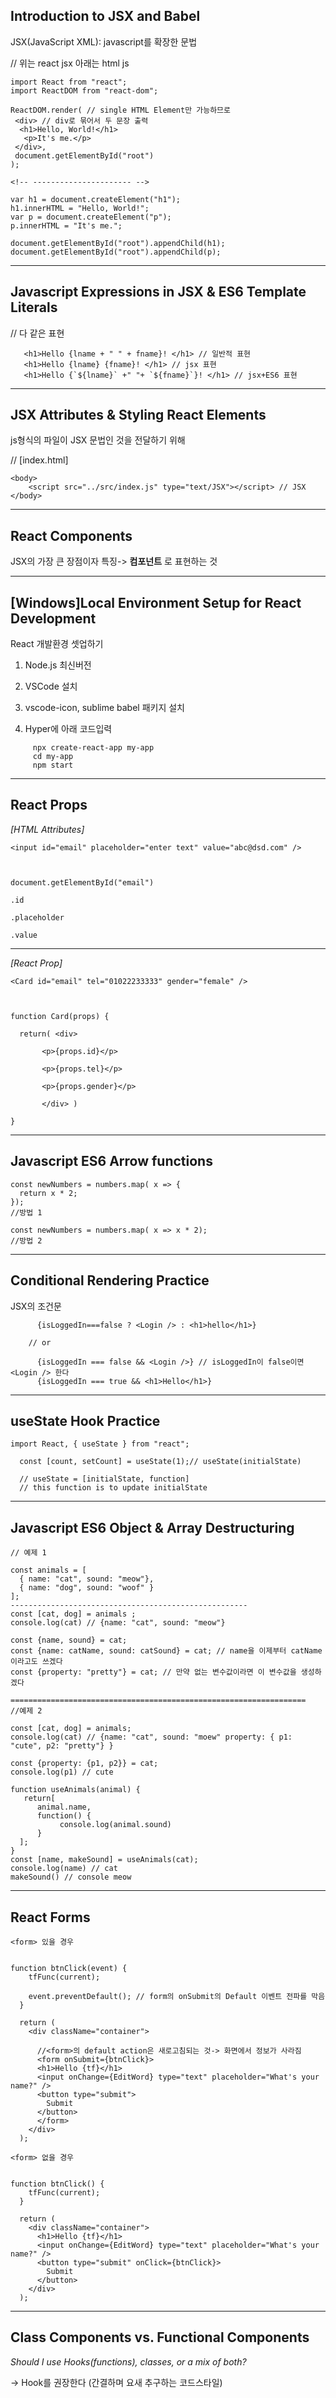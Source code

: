 ## Introduction to JSX and Babel

JSX(JavaScript XML): javascript를 확장한 문법

 // 위는 react jsx 아래는 html js
 ```
import React from "react";
import ReactDOM from "react-dom";
 
ReactDOM.render( // single HTML Element만 가능하므로
  <div> // div로 묶어서 두 문장 출력
   <h1>Hello, World!</h1>
    <p>It's me.</p>
  </div>,
  document.getElementById("root")
);
 
<!-- ---------------------- -->
 
var h1 = document.createElement("h1");
h1.innerHTML = "Hello, World!";
var p = document.createElement("p");
p.innerHTML = "It's me.";
 
document.getElementById("root").appendChild(h1);
document.getElementById("root").appendChild(p);
```
----------

## Javascript Expressions in JSX & ES6 Template Literals

 // 다 같은 표현
 ```
    <h1>Hello {lname + " " + fname}! </h1> // 일반적 표현
    <h1>Hello {lname} {fname}! </h1> // jsx 표현
    <h1>Hello {`${lname}` +" "+ `${fname}`}! </h1> // jsx+ES6 표현

 ```
------


## JSX Attributes & Styling React Elements
js형식의 파일이 JSX 문법인 것을 전달하기 위해



// [index.html]
```
<body>
    <script src="../src/index.js" type="text/JSX"></script> // JSX
</body>
```

--------------

## React Components
JSX의 가장 큰 장점이자 특징-> __컴포넌트__ 로 표현하는 것

------------------

## [Windows]​ Local Environment Setup for React Development
React 개발환경 셋업하기



1. Node.js 최신버전

2. VSCode 설치

3. vscode-icon, sublime babel 패키지 설치

4. Hyper에 아래 코드입력
```
     npx create-react-app my-app
     cd my-app
     npm start
```
--------------------
## React Props

_[HTML Attributes]_
```
<input id="email" placeholder="enter text" value="abc@dsd.com" />



document.getElementById("email")

.id

.placeholder

.value
```


------------------------------------

_[React Prop]_
```
<Card id="email" tel="01022233333" gender="female" />



function Card(props) {

  return( <div>

       <p>{props.id}</p>

       <p>{props.tel}</p>

       <p>{props.gender}</p>

       </div> )

}
```

---------

## Javascript ES6 Arrow functions

```
const newNumbers = numbers.map( x => {
  return x * 2;
});
//방법 1

const newNumbers = numbers.map( x => x * 2);
//방법 2
```
--------

## Conditional Rendering Practice

JSX의 조건문

```
      {isLoggedIn===false ? <Login /> : <h1>hello</h1>} 

    // or
	
      {isLoggedIn === false && <Login />} // isLoggedIn이 false이면 <Login /> 한다
      {isLoggedIn === true && <h1>Hello</h1>}
```
-----
## useState Hook Practice
```
import React, { useState } from "react";
 
  const [count, setCount] = useState(1);// useState(initialState)
 
  // useState = [initialState, function]
  // this function is to update initialState
```

------
## Javascript ES6 Object & Array Destructuring

```
// 예제 1

const animals = [
  { name: "cat", sound: "meow"},
  { name: "dog", sound: "woof" }
];
-----------------------------------------------------
const [cat, dog] = animals ;
console.log(cat) // {name: "cat", sound: "meow"}
 
const {name, sound} = cat;
const {name: catName, sound: catSound} = cat; // name을 이제부터 catName이라고도 쓰겠다
const {property: "pretty"} = cat; // 만약 없는 변수값이라면 이 변수값을 생성하겠다
 
==================================================================
//예제 2

const [cat, dog] = animals;
console.log(cat) // {name: "cat", sound: "moew" property: { p1: "cute", p2: "pretty"} }
 
const {property: {p1, p2}} = cat;
console.log(p1) // cute
 
function useAnimals(animal) {
   return[
      animal.name,
      function() {
           console.log(animal.sound)
      }
  ];
}
const [name, makeSound] = useAnimals(cat);
console.log(name) // cat
makeSound() // console meow
```

-------------------------

## React Forms

```
<form> 있을 경우


function btnClick(event) {
    tfFunc(current);
 
    event.preventDefault(); // form의 onSubmit의 Default 이벤트 전파를 막음
  }
 
  return (
    <div className="container">
 
      //<form>의 default action은 새로고침되는 것-> 화면에서 정보가 사라짐
      <form onSubmit={btnClick}>
      <h1>Hello {tf}</h1>
      <input onChange={EditWord} type="text" placeholder="What's your name?" />
      <button type="submit">
        Submit
      </button>
      </form>
    </div>
  );
```  

```
<form> 없을 경우


function btnClick() {
    tfFunc(current);
  }
 
  return (
    <div className="container">
      <h1>Hello {tf}</h1>
      <input onChange={EditWord} type="text" placeholder="What's your name?" />
      <button type="submit" onClick={btnClick}>
        Submit
      </button>
    </div>
  );
```
------------------

## Class Components vs. Functional Components

_Should I use Hooks(functions), classes, or a mix of both?_

-> Hook를 권장한다 (간결하며 요새 추구하는 코드스타일)


